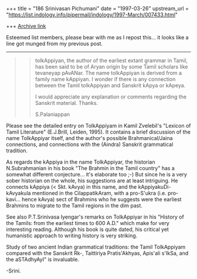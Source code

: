 +++
title = "186 Srinivasan Pichumani"
date = "1997-03-26"
upstream_url = "https://list.indology.info/pipermail/indology/1997-March/007433.html"

+++
[Archive link](https://list.indology.info/pipermail/indology/1997-March/007433.html)

Esteemed list members, please bear with me as I repost
this... it looks like a line got munged from my previous
post.

_________________

>> tolkAppiyan, the author of the earliest extant grammar in Tamil, has been
>> said to be of Aryan origin by some Tamil scholars like tevaneyap pAvANar. 
>> The name tolkAppiyan is derived from a family name kAppiyan. I wonder if 
>> there is any connection between the Tamil tolkAppiyan and Sanskrit kApya 
>> or kApeya.
>>
>> I would appreciate any explanation or comments regarding the Sanskrit
>> material. Thanks.
>>
>> S.Palaniappan

Please see the detailed entry on TolkAppiyam in Kamil Zvelebil's 
"Lexicon of Tamil Literature" (E.J.Brill, Leiden, 1995).  It contains 
a brief discussion of the name TolkAppiyar itself, and the author's 
possible Brahmanical/Jaina connections, and connections with the 
(Aindra) Sanskrit grammatical tradition.  

As regards the kAppiya in the name TolkAppiyar, the historian 
N.Subrahmanian in his book "The Brahmin in the Tamil country" 
has a somewhat different conjecture... it's elaborate too ;-) 
But since he is a very sober historian on the whole, his 
suggestions are at least intriguing.  He connects kAppiya 
(< Skt. kAvya) in this name, and the kAppiyakuDi-kAvyakula 
mentioned in the CilappatikAram, with a pro-S'ukra (i.e. 
pro-kavi... hence kAvya) sect of Brahmins who he suggests 
were the earliest Brahmins to migrate to the Tamil regions 
in the dim past.

See also P.T.Srinivasa Iyengar's remarks on TolkAppiyar in his 
"History of the Tamils: from the earliest times to 600 A.D." 
which make for very interesting reading.  Although his book 
is quite dated, his critical yet humanistic approach to writing 
history is very striking.

Study of two ancient Indian grammatical traditions: the Tamil 
TolkAppiyam compared with the Sanskrit Rk-, Taittiriya Pratis'Akhyas, 
Apis'ali s'IkSa, and the aSTAdhyAyI" is invaluable.

-Srini.




